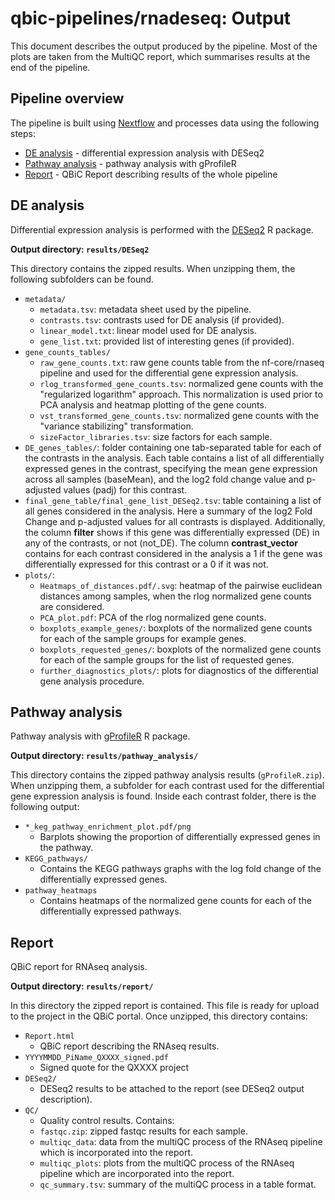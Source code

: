 # qbic-pipelines/rnadeseq: Output

This document describes the output produced by the pipeline. Most of the plots are taken from the MultiQC report, which summarises results at the end of the pipeline.

<!-- TODO qbic-pipelines: Write this documentation describing your workflow's output -->

## Pipeline overview

The pipeline is built using [Nextflow](https://www.nextflow.io/)
and processes data using the following steps:

- [DE analysis](#DE-analysis) - differential expression analysis with DESeq2
- [Pathway analysis](#Pathway-analysis) - pathway analysis with gProfileR
- [Report](#Report) - QBiC Report describing results of the whole pipeline

## DE analysis

Differential expression analysis is performed with the [DESeq2](https://bioconductor.org/packages/release/bioc/html/DESeq2.html) R package.

**Output directory: `results/DESeq2`**

This directory contains the zipped results. When unzipping them, the following subfolders can be found.

- `metadata/`
  - `metadata.tsv`: metadata sheet used by the pipeline.
  - `contrasts.tsv`: contrasts used for DE analysis (if provided).
  - `linear_model.txt`: linear model used for DE analysis.
  - `gene_list.txt`: provided list of interesting genes (if provided).
- `gene_counts_tables/`
  - `raw_gene_counts.txt`: raw gene counts table from the nf-core/rnaseq pipeline and used for the differential gene expression analysis.
  - `rlog_transformed_gene_counts.tsv`: normalized gene counts with the "regularized logarithm" approach. This normalization is used prior to PCA analysis and heatmap plotting of the gene counts.
  - `vst_transformed_gene_counts.tsv`: normalized gene counts with the "variance stabilizing" transformation.
  - `sizeFactor_libraries.tsv`: size factors for each sample.
- `DE_genes_tables/`: folder containing one tab-separated table for each of the contrasts in the analysis. Each table contains a list of all differentially expressed genes in the contrast, specifying the mean gene expression across all samples (baseMean), and the log2 fold change value and p-adjusted values (padj) for this contrast.
- `final_gene_table/final_gene_list_DESeq2.tsv`: table containing a list of all genes considered in the analysis. Here a summary of the log2 Fold Change and p-adjusted values for all contrasts is displayed. Additionally, the column **filter** shows if this gene was differentially expressed (DE) in any of the contrasts, or not (not_DE). The column **contrast_vector** contains for each contrast considered in the analysis a 1 if the gene was differentially expressed for this contrast or a 0 if it was not.
- `plots/`:
  - `Heatmaps_of_distances.pdf/.svg`: heatmap of the pairwise euclidean distances among samples, when the rlog normalized gene counts are considered.
  - `PCA_plot.pdf`: PCA of the rlog normalized gene counts.
  - `boxplots_example_genes/`: boxplots of the normalized gene counts for each of the sample groups for example genes.
  - `boxplots_requested_genes/`: boxplots of the normalized gene counts for each of the sample groups for the list of requested genes.
  - `further_diagnostics_plots/`: plots for diagnostics of the differential gene analysis procedure.

## Pathway analysis

Pathway analysis with [gProfileR](https://biit.cs.ut.ee/gprofiler/gost) R package.

**Output directory: `results/pathway_analysis/`**

This directory contains the zipped pathway analysis results (`gProfileR.zip`). When unzipping them, a subfolder for each contrast used for the differential gene expression analysis is found. Inside each contrast folder, there is the following output:

- `*_keg_pathway_enrichment_plot.pdf/png`
  - Barplots showing the proportion of differentially expressed genes in the pathway.
- `KEGG_pathways/`
  - Contains the KEGG pathways graphs with the log fold change of the differentially expressed genes.
- `pathway_heatmaps`
  - Contains heatmaps of the normalized gene counts for each of the differentially expressed pathways.

## Report

QBiC report for RNAseq analysis.

**Output directory: `results/report/`**

In this directory the zipped report is contained. This file is ready for upload to the project in the QBiC portal. Once unzipped, this directory contains:

<!-- Here also remove the QC stuff? But then, nothing remains, right? -->

- `Report.html`
  - QBiC report describing the RNAseq results.
- `YYYYMMDD_PiName_QXXXX_signed.pdf`
  - Signed quote for the QXXXX project
- `DESeq2/`
  - DESeq2 results to be attached to the report (see DESeq2 output description).
- `QC/`
  - Quality control results. Contains:
  - `fastqc.zip`: zipped fastqc results for each sample.
  - `multiqc_data`: data from the multiQC process of the RNAseq pipeline which is incorporated into the report.
  - `multiqc_plots`: plots from the multiQC process of the RNAseq pipeline which are incorporated into the report.
  - `qc_summary.tsv`: summary of the multiQC process in a table format.
